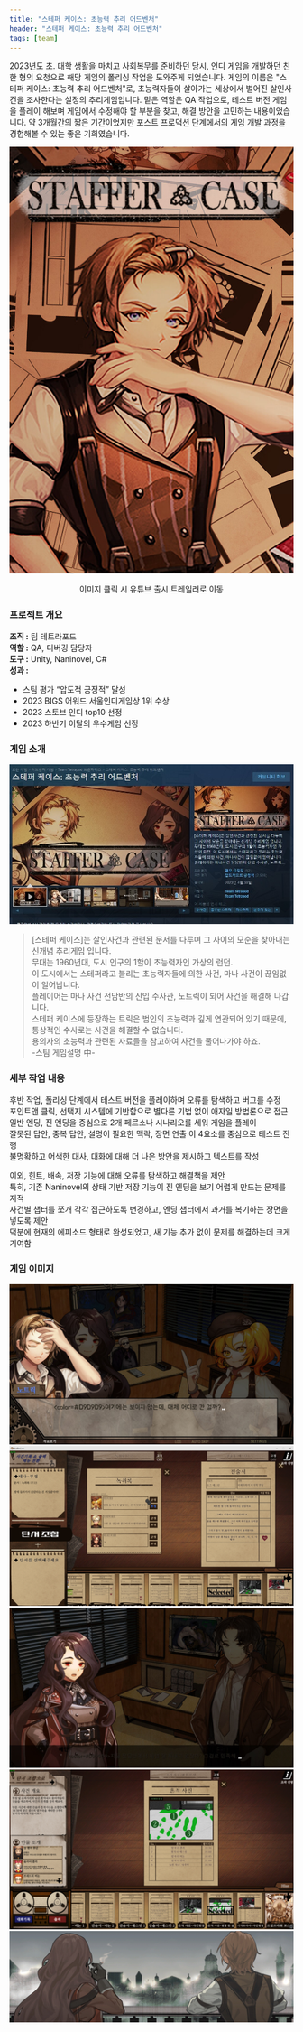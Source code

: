 ```yaml
---
title: "스테퍼 케이스: 초능력 추리 어드벤처"
header: "스테퍼 케이스: 초능력 추리 어드벤처"
tags: [team]
---
```

2023년도 초. 대학 생활을 마치고 사회복무를 준비하던 당시, 인디 게임을 개발하던 친한 형의 요청으로 해당 게임의 폴리싱 작업을 도와주게 되었습니다. 게임의 이름은 "스테퍼 케이스: 초능력 추리 어드벤처"로, 초능력자들이 살아가는 세상에서 벌어진 살인사건을 조사한다는 설정의 추리게임입니다. 맡은 역할은 QA 작업으로, 테스트 버전 게임을 플레이 해보며 게임에서 수정해야 할 부분을 찾고, 해결 방안을 고민하는 내용이었습니다. 약 3개월간의 짧은 기간이었지만 포스트 프로덕션 단계에서의 게임 개발 과정을 경험해볼 수 있는 좋은 기회였습니다.  

[![스테퍼 케이스 출시 트레일러 영상](img/StafferCase/0.jpg)](https://youtu.be/WTM2tO3dXqk?si=JGEV_u4vDopNKicf)
<center><p>이미지 클릭 시 유튜브 출시 트레일러로 이동</p></center>

### 프로젝트 개요  
**조직 :** 팀 테트라포드  
**역할 :** QA, 디버깅 담당자  
**도구 :** Unity, Naninovel, C#  
**성과 :**  
- 스팀 평가 “압도적 긍정적” 달성  
- 2023 BIGS 어워드 서울인디게임상 1위 수상  
- 2023 스토브 인디 top10 선정  
- 2023 하반기 이달의 우수게임 선정  

### 게임 소개  
[![스테퍼 케이스 스팀 페이지](img/StafferCase/1.jpg)](https://store.steampowered.com/app/2128480/_/?l=koreana)  
>[스테퍼 케이스]는 살인사건과 관련된 문서를 다루며 그 사이의 모순을 찾아내는 신개념 추리게임 입니다.  
>무대는 1960년대, 도시 인구의 1할이 초능력자인 가상의 런던.  
>이 도시에서는 스테퍼라고 불리는 초능력자들에 의한 사건, 마나 사건이 끊임없이 일어납니다.  
>플레이어는 마나 사건 전담반의 신입 수사관, 노트릭이 되어 사건을 해결해 나갑니다.  
>스테퍼 케이스에 등장하는 트릭은 범인의 초능력과 깊게 연관되어 있기 때문에, 통상적인 수사로는 사건을 해결할 수 없습니다.  
>용의자의 초능력과 관련된 자료들을 참고하여 사건을 풀어나가야 하죠.  
>-스팀 게임설명 中-  

### 세부 작업 내용  
후반 작업, 폴리싱 단계에서 테스트 버전을 플레이하며 오류를 탐색하고 버그를 수정  
포인트앤 클릭, 선택지 시스템에 기반함으로 별다른 기법 없이 애자일 방법론으로 접근  
일반 엔딩, 진 엔딩을 중심으로 2개 페르소나 시나리오를 세워 게임을 플레이  
잘못된 답안, 중복 답안, 설명이 필요한 맥락, 장면 연출 이 4요소를 중심으로 테스트 진행  
불명확하고 어색한 대사, 대화에 대해 더 나은 방안을 제시하고 텍스트를 작성  

이외, 힌트, 배속, 저장 기능에 대해 오류를 탐색하고 해결책을 제안  
특히, 기존 Naninovel의 상태 기반 저장 기능이 진 엔딩을 보기 어렵게 만드는 문제를 지적  
사건별 챕터를 쪼개 각각 접근하도록 변경하고, 엔딩 챕터에서 과거를 복기하는 장면을 넣도록 제안  
덕분에 현재의 에피소드 형태로 완성되었고, 새 기능 추가 없이 문제를 해결하는데 크게 기여함  

### 게임 이미지  
![소개1.png](img/StafferCase/2.jpg)  
![소개2.png](img/StafferCase/3.jpg)  
![소개3.png](img/StafferCase/4.jpg)  
![소개4.png](img/StafferCase/5.jpg)  
![소개5.png](img/StafferCase/6.jpg)  
